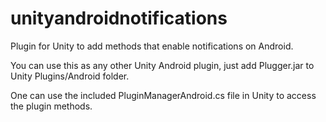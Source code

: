 # unityandroidnotifications
Plugin for Unity to add methods that enable notifications on Android.

You can use this as any other Unity Android plugin, 
just add Plugger.jar to Unity Plugins/Android folder. 

One can use the included PluginManagerAndroid.cs file in Unity to access the plugin methods.
